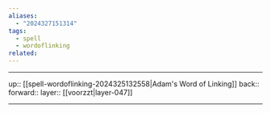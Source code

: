 ```yaml
---
aliases:
  - "2024327151314"
tags:
  - spell
  - wordoflinking
related:
---
```




***

up:: [[spell-wordoflinking-2024325132558|Adam's Word of Linking]]
back:: 
forward:: 
layer:: [[voorzzt|layer-047]]

***

